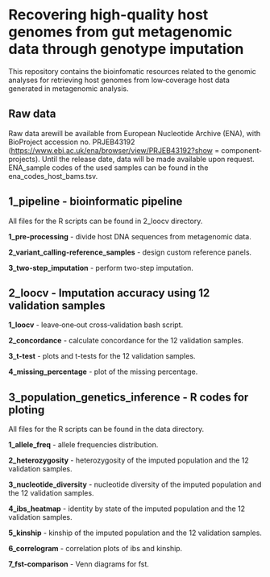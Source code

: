# Recovering high-quality host genomes from gut metagenomic data through genotype imputation

This repository contains the bioinfomatic resources related to the genomic analyses for retrieving host genomes from low‐coverage host data generated in metagenomic analysis.

## Raw data
Raw data arewill be available from European Nucleotide Archive (ENA), with BioProject accession no. PRJEB43192 (https://www.ebi.ac.uk/ena/browser/view/PRJEB43192?show = component‐projects). Until the release date, data will be made available upon request. ENA_sample codes of the used samples can be found in the ena_codes_host_bams.tsv.

## 1_pipeline - bioinformatic pipeline
All files for the R scripts can be found in 2_loocv directory.

**1_pre-processing** - divide host DNA sequences from metagenomic data.

**2_variant_calling-reference_samples** - design custom reference panels.

**3_two-step_imputation** - perform two-step imputation.

## 2_loocv - Imputation accuracy using 12 validation samples
**1_loocv** - leave‐one‐out cross‐validation bash script.

**2_concordance** - calculate concordance for the 12 validation samples.

**3_t-test** - plots and t-tests for the 12 validation samples.

**4_missing_percentage** - plot of the missing percentage.

  

## 3_population_genetics_inference - R codes for ploting
All files for the R scripts can be found in the data directory.

**1_allele_freq** - allele frequencies distribution.

**2_heterozygosity** - heterozygosity of the imputed population and the 12 validation samples.

**3_nucleotide_diversity** - nucleotide diversity of the imputed population and the 12 validation samples.

**4_ibs_heatmap** - identity by state of the imputed population and the 12 validation samples.

**5_kinship** - kinship of the imputed population and the 12 validation samples.

**6_correlogram** - correlation plots of ibs and kinship.

**7_fst-comparison** - Venn diagrams for fst.


